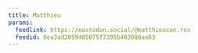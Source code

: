 ```yaml
---
title: Matthieu
params:
  feedlink: https://mastodon.social/@matthieucan.rss
  feedid: 0ea3ad2059405075f7395b402086aa83
---
```

